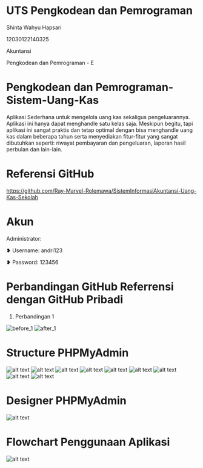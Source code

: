 # UTS Pengkodean dan Pemrograman
Shinta Wahyu Hapsari

12030122140325

Akuntansi

Pengkodean dan Pemrograman - E

# Pengkodean dan Pemrograman-Sistem-Uang-Kas
Aplikasi Sederhana untuk mengelola uang kas sekaligus pengeluarannya. 
Aplikasi ini hanya dapat menghandle satu kelas saja.
Meskipun begitu, tapi aplikasi ini sangat praktis dan tetap optimal dengan bisa menghandle uang kas dalam beberapa tahun serta menyediakan fitur-fitur yang sangat dibutuhkan seperti: riwayat pembayaran dan pengeluaran, laporan hasil perbulan dan lain-lain. 

# Referensi GitHub
https://github.com/Ray-Marvel-Rolemawa/SistemInformasiAkuntansi-Uang-Kas-Sekolah

# Akun

Administrator:

❥ Username: andri123

❥ Password: 123456


#   Perbandingan GitHub Referrensi dengan GitHub Pribadi
1. Perbandingan 1
   
![before_1](https://github.com/ShintaWahyuHapsari/PengkodeanDanPemrograman-Sistem-Uang-Kas/assets/110757082/ebeccb90-a523-4556-ba6a-63f517c96da9)
![after_1](https://github.com/ShintaWahyuHapsari/PengkodeanDanPemrograman-Sistem-Uang-Kas/assets/110757082/ad4bb36c-62fb-4334-a5f8-4afacb9bfb3a)



# Structure PHPMyAdmin
![alt text](https://github.com/Ray-Marvel-Rolemawa/SistemInformasiAkuntansi-Uang-Kas-Sekolah/blob/main/Description/Database.png?raw=true)
![alt text](https://github.com/Ray-Marvel-Rolemawa/SistemInformasiAkuntansi-Uang-Kas-Sekolah/blob/main/Description/Bulan_pembayaran.png?raw=true)
![alt text](https://github.com/Ray-Marvel-Rolemawa/SistemInformasiAkuntansi-Uang-Kas-Sekolah/blob/main/Description/Jabatan.png?raw=true)
![alt text](https://github.com/Ray-Marvel-Rolemawa/SistemInformasiAkuntansi-Uang-Kas-Sekolah/blob/main/Description/Pengeluaran.png?raw=true)
![alt text](https://github.com/Ray-Marvel-Rolemawa/SistemInformasiAkuntansi-Uang-Kas-Sekolah/blob/main/Description/Riwayat.png?raw=true)
![alt text](https://github.com/Ray-Marvel-Rolemawa/SistemInformasiAkuntansi-Uang-Kas-Sekolah/blob/main/Description/Riwayat_pengeluaran.png?raw=true)
![alt text](https://github.com/Ray-Marvel-Rolemawa/SistemInformasiAkuntansi-Uang-Kas-Sekolah/blob/main/Description/Siswa.png?raw=true)
![alt text](https://github.com/Ray-Marvel-Rolemawa/SistemInformasiAkuntansi-Uang-Kas-Sekolah/blob/main/Description/Uang_kas.png?raw=true)
![alt text](https://github.com/Ray-Marvel-Rolemawa/SistemInformasiAkuntansi-Uang-Kas-Sekolah/blob/main/Description/User.png?raw=true)

# Designer PHPMyAdmin
![alt text](https://github.com/Ray-Marvel-Rolemawa/SistemInformasiAkuntansi-Uang-Kas-Sekolah/blob/main/Description/Designer.png?raw=true)


# Flowchart Penggunaan Aplikasi
![alt text](https://github.com/Ray-Marvel-Rolemawa/SistemInformasiAkuntansi-Uang-Kas-Sekolah/blob/main/Description/Flowchart_uang_kas.drawio.png?raw=true)
